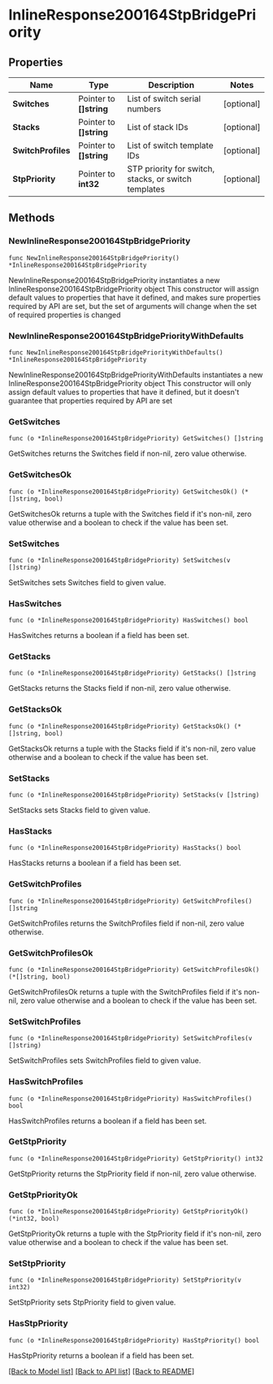 # InlineResponse200164StpBridgePriority

## Properties

Name | Type | Description | Notes
------------ | ------------- | ------------- | -------------
**Switches** | Pointer to **[]string** | List of switch serial numbers | [optional] 
**Stacks** | Pointer to **[]string** | List of stack IDs | [optional] 
**SwitchProfiles** | Pointer to **[]string** | List of switch template IDs | [optional] 
**StpPriority** | Pointer to **int32** | STP priority for switch, stacks, or switch templates | [optional] 

## Methods

### NewInlineResponse200164StpBridgePriority

`func NewInlineResponse200164StpBridgePriority() *InlineResponse200164StpBridgePriority`

NewInlineResponse200164StpBridgePriority instantiates a new InlineResponse200164StpBridgePriority object
This constructor will assign default values to properties that have it defined,
and makes sure properties required by API are set, but the set of arguments
will change when the set of required properties is changed

### NewInlineResponse200164StpBridgePriorityWithDefaults

`func NewInlineResponse200164StpBridgePriorityWithDefaults() *InlineResponse200164StpBridgePriority`

NewInlineResponse200164StpBridgePriorityWithDefaults instantiates a new InlineResponse200164StpBridgePriority object
This constructor will only assign default values to properties that have it defined,
but it doesn't guarantee that properties required by API are set

### GetSwitches

`func (o *InlineResponse200164StpBridgePriority) GetSwitches() []string`

GetSwitches returns the Switches field if non-nil, zero value otherwise.

### GetSwitchesOk

`func (o *InlineResponse200164StpBridgePriority) GetSwitchesOk() (*[]string, bool)`

GetSwitchesOk returns a tuple with the Switches field if it's non-nil, zero value otherwise
and a boolean to check if the value has been set.

### SetSwitches

`func (o *InlineResponse200164StpBridgePriority) SetSwitches(v []string)`

SetSwitches sets Switches field to given value.

### HasSwitches

`func (o *InlineResponse200164StpBridgePriority) HasSwitches() bool`

HasSwitches returns a boolean if a field has been set.

### GetStacks

`func (o *InlineResponse200164StpBridgePriority) GetStacks() []string`

GetStacks returns the Stacks field if non-nil, zero value otherwise.

### GetStacksOk

`func (o *InlineResponse200164StpBridgePriority) GetStacksOk() (*[]string, bool)`

GetStacksOk returns a tuple with the Stacks field if it's non-nil, zero value otherwise
and a boolean to check if the value has been set.

### SetStacks

`func (o *InlineResponse200164StpBridgePriority) SetStacks(v []string)`

SetStacks sets Stacks field to given value.

### HasStacks

`func (o *InlineResponse200164StpBridgePriority) HasStacks() bool`

HasStacks returns a boolean if a field has been set.

### GetSwitchProfiles

`func (o *InlineResponse200164StpBridgePriority) GetSwitchProfiles() []string`

GetSwitchProfiles returns the SwitchProfiles field if non-nil, zero value otherwise.

### GetSwitchProfilesOk

`func (o *InlineResponse200164StpBridgePriority) GetSwitchProfilesOk() (*[]string, bool)`

GetSwitchProfilesOk returns a tuple with the SwitchProfiles field if it's non-nil, zero value otherwise
and a boolean to check if the value has been set.

### SetSwitchProfiles

`func (o *InlineResponse200164StpBridgePriority) SetSwitchProfiles(v []string)`

SetSwitchProfiles sets SwitchProfiles field to given value.

### HasSwitchProfiles

`func (o *InlineResponse200164StpBridgePriority) HasSwitchProfiles() bool`

HasSwitchProfiles returns a boolean if a field has been set.

### GetStpPriority

`func (o *InlineResponse200164StpBridgePriority) GetStpPriority() int32`

GetStpPriority returns the StpPriority field if non-nil, zero value otherwise.

### GetStpPriorityOk

`func (o *InlineResponse200164StpBridgePriority) GetStpPriorityOk() (*int32, bool)`

GetStpPriorityOk returns a tuple with the StpPriority field if it's non-nil, zero value otherwise
and a boolean to check if the value has been set.

### SetStpPriority

`func (o *InlineResponse200164StpBridgePriority) SetStpPriority(v int32)`

SetStpPriority sets StpPriority field to given value.

### HasStpPriority

`func (o *InlineResponse200164StpBridgePriority) HasStpPriority() bool`

HasStpPriority returns a boolean if a field has been set.


[[Back to Model list]](../README.md#documentation-for-models) [[Back to API list]](../README.md#documentation-for-api-endpoints) [[Back to README]](../README.md)


